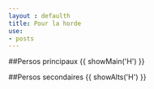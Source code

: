 ```yaml
---
layout : defaulth
title: Pour la horde
use:
- posts
---
```


##Persos principaux
{{ showMain('H') }}

##Persos secondaires
{{ showAlts('H') }}


